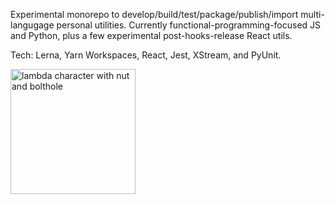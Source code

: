 Experimental monorepo to develop/build/test/package/publish/import multi-langugage personal utilities. Currently functional-programming-focused JS and Python, plus a few experimental post-hooks-release React utils.

Tech: Lerna, Yarn Workspaces, React, Jest, XStream, and PyUnit.

<div>
  <img src="https://user-images.githubusercontent.com/1176527/65546467-d2a56b00-ded4-11e9-89aa-9475867fb3fe.png" alt="lambda character with nut and bolthole" width=200 />
</div>
